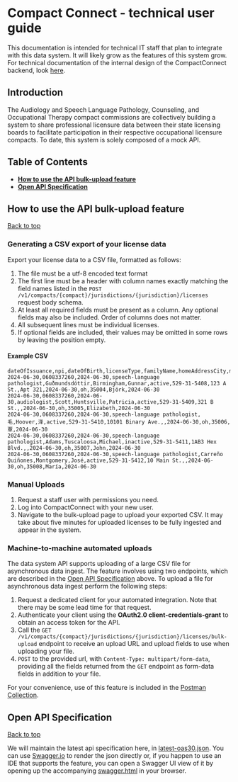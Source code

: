 # Compact Connect - technical user guide

This documentation is intended for technical IT staff that plan to integrate with this data system. It will likely grow
as the features of this system grow. For technical documentation of the internal design of the CompactConnect backend,
look [here](./design/README.md).

## Introduction

The Audiology and Speech Language Pathology, Counseling, and Occupational Therapy compact commissions are collectively building a system to share professional licensure data between their state licensing boards to facilitate participation in their respective occupational licensure compacts. To date, this system is solely composed of a mock API.

## Table of Contents
- **[How to use the API bulk-upload feature](#how-to-use-the-api-bulk-upload-feature)**
- **[Open API Specification](#open-api-specification)**

## How to use the API bulk-upload feature
[Back to top](#compact-connect---technical-user-guide)

### Generating a CSV export of your license data

Export your license data to a CSV file, formatted as follows:
   1) The file must be a utf-8 encoded text format
   2) The first line must be a header with column names exactly matching the field names listed in the `POST /v1/compacts/{compact}/jurisdictions/{jurisdiction}/licenses` request body schema.
   3) At least all required fields must be present as a column. Any optional fields may also be included. Order of columns does not matter.
   4) All subsequent lines must be individual licenses.
   5) If optional fields are included, their values may be omitted in some rows by leaving the position empty.

#### Example CSV
```csv
dateOfIssuance,npi,dateOfBirth,licenseType,familyName,homeAddressCity,middleName,status,ssn,homeAddressStreet1,homeAddressStreet2,dateOfExpiration,homeAddressState,homeAddressPostalCode,givenName,dateOfRenewal
2024-06-30,0608337260,2024-06-30,speech-language pathologist,Guðmundsdóttir,Birmingham,Gunnar,active,529-31-5408,123 A St.,Apt 321,2024-06-30,oh,35004,Björk,2024-06-30
2024-06-30,0608337260,2024-06-30,audiologist,Scott,Huntsville,Patricia,active,529-31-5409,321 B St.,,2024-06-30,oh,35005,Elizabeth,2024-06-30
2024-06-30,0608337260,2024-06-30,speech-language pathologist,毛,Hoover,泽,active,529-31-5410,10101 Binary Ave.,,2024-06-30,oh,35006,覃,2024-06-30
2024-06-30,0608337260,2024-06-30,speech-language pathologist,Adams,Tuscaloosa,Michael,inactive,529-31-5411,1AB3 Hex Blvd.,,2024-06-30,oh,35007,John,2024-06-30
2024-06-30,0608337260,2024-06-30,speech-language pathologist,Carreño Quiñones,Montgomery,José,active,529-31-5412,10 Main St.,,2024-06-30,oh,35008,María,2024-06-30
```

### Manual Uploads

1) Request a staff user with permissions you need.
2) Log into CompactConnect with your new user.
3) Navigate to the bulk-upload page to upload your exported CSV. It may take about five minutes for uploaded licenses to be fully ingested and appear in the system.

### Machine-to-machine automated uploads

The data system API supports uploading of a large CSV file for asynchronous data ingest. The feature involves using two endpoints, which are described in the [Open API Specification](#open-api-specification) above. To upload a file for asynchronous data ingest perform the following steps:
1) Request a dedicated client for your automated integration. Note that there may be some lead time for that request.
2) Authenticate your client using the **OAuth2.0 client-credentials-grant** to obtain an access token for the API.
3) Call the `GET /v1/compacts/{compact}/jurisdictions/{jurisdiction}/licenses/bulk-upload` endpoint to receive an upload URL and upload fields to use when uploading your file.
4) `POST` to the provided url, with `Content-Type: multipart/form-data`, providing all the fields returned from the `GET` endpoint as form-data fields in addition to your file.

For your convenience, use of this feature is included in the [Postman Collection](./postman/postman-collection.json).

## Open API Specification
[Back to top](#compact-connect---technical-user-guide)

We will maintain the latest api specification here, in [latest-oas30.json](api-specification/latest-oas30.json). You can
use [Swagger.io](https://editor.swagger.io/) to render the json directly or, if you happen to use an IDE that supports
the feature, you can open a Swagger UI view of it by opening up the accompanying [swagger.html](api-specification/swagger.html) in your browser.
